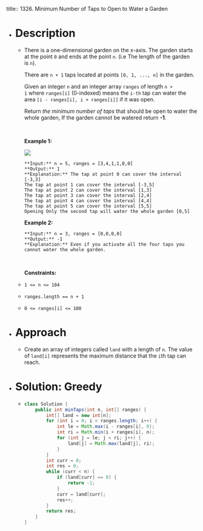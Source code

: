 title:: 1326. Minimum Number of Taps to Open to Water a Garden

- # Description
	- There is a one-dimensional garden on the x-axis. The garden starts at the point `0` and ends at the point `n`. (i.e The length of the garden is `n`).
	  
	  There are `n + 1` taps located at points `[0, 1, ..., n]` in the garden.
	  
	  Given an integer `n` and an integer array `ranges` of length `n + 1` where `ranges[i]` (0-indexed) means the `i-th` tap can water the area `[i - ranges[i], i + ranges[i]]` if it was open.
	  
	  Return *the minimum number of taps* that should be open to water the whole garden, If the garden cannot be watered return **-1**.
	  
	   
	  
	  **Example 1:**
	  
	  ![](https://assets.leetcode.com/uploads/2020/01/16/1685_example_1.png)
	  
	  ```
	  **Input:** n = 5, ranges = [3,4,1,1,0,0]
	  **Output:** 1
	  **Explanation:** The tap at point 0 can cover the interval [-3,3]
	  The tap at point 1 can cover the interval [-3,5]
	  The tap at point 2 can cover the interval [1,3]
	  The tap at point 3 can cover the interval [2,4]
	  The tap at point 4 can cover the interval [4,4]
	  The tap at point 5 can cover the interval [5,5]
	  Opening Only the second tap will water the whole garden [0,5]
	  ```
	  
	  **Example 2:**
	  
	  ```
	  **Input:** n = 3, ranges = [0,0,0,0]
	  **Output:** -1
	  **Explanation:** Even if you activate all the four taps you cannot water the whole garden.
	  ```
	  
	   
	  
	  **Constraints:**
	- `1 <= n <= 104`
	- `ranges.length == n + 1`
	- `0 <= ranges[i] <= 100`
- # Approach
	- Create an array of integers called `land` with a length of `n`. The value of `land[i]` represents the maximum distance that the `i`th tap can reach.
- # Solution: Greedy
	- ```java
	  class Solution {
	      public int minTaps(int n, int[] ranges) {
	          int[] land = new int[n];
	          for (int i = 0; i < ranges.length; i++) {
	              int le = Math.max(i - ranges[i], 0);
	              int ri = Math.min(i + ranges[i], n);
	              for (int j = le; j < ri; j++) {
	                  land[j] = Math.max(land[j], ri);
	              }
	          }
	          int curr = 0;
	          int res = 0;
	          while (curr < n) {
	              if (land[curr] == 0) {
	                  return -1;
	              }
	              curr = land[curr];
	              res++;
	          }
	          return res;
	      }
	  }
	  ```